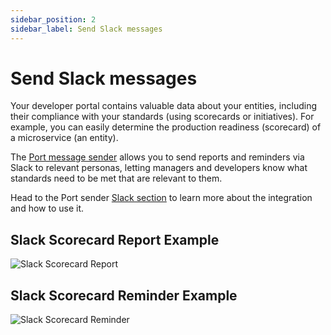 ```yaml
---
sidebar_position: 2
sidebar_label: Send Slack messages
---
```


# Send Slack messages

Your developer portal contains valuable data about your entities, including their compliance with your standards (using scorecards or initiatives). For example, you can easily determine the production readiness (scorecard) of a microservice (an entity).

The [Port message sender](https://github.com/marketplace/actions/port-sender) allows you to send reports and reminders via Slack to relevant personas, letting managers and developers know what standards need to be met that are relevant to them.

Head to the Port sender [Slack section](https://github.com/marketplace/actions/port-sender#slack) to learn more about the integration and how to use it.

## Slack Scorecard Report Example

![Slack Scorecard Report](/img/scorecards/slack/scorecard-report.png)

## Slack Scorecard Reminder Example

![Slack Scorecard Reminder](/img/scorecards/slack/scorecard-reminder.png)
